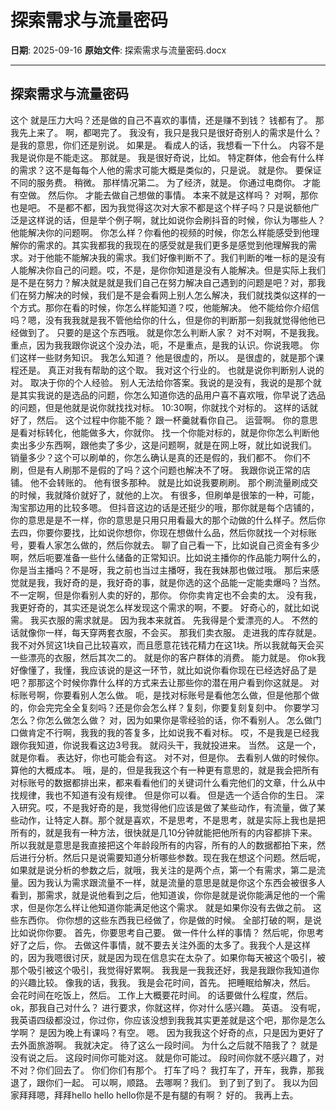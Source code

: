 # 探索需求与流量密码

**日期**: 2025-09-16
**原始文件**: 探索需求与流量密码.docx

---

## 探索需求与流量密码

这个
就是压力大吗？还是做的自己不喜欢的事情，还是赚不到钱？
钱都有了。
那我先上来了。
啊，都喝完了。
我没有，我只是我只是很好奇别人的需求是什么？
是我的意思，你们还是别说。
如果是。
看成人的话，我想看一下什么。
内容不是我是说你是不能走这。
那就是。
我是很好奇说，比如。
特定群体，他会有什么样的需求？这不是每每个人他的需求可能大概是类似的，只是说。
就是你。
要保证不同的服务费。
稍微。
那样情况第二。
为了经济，就是。
你通过电商你。
才能有空做。
然后你。
才能去做自己想做的事情。
本来不就是这样吗？
对啊，那你也是吧。
不是都不都，因为我觉得这次对大家不都是这个样子吗？只是说额他广泛是这样说的话，但是举个例子啊，就比如说你会刷抖音的时候，你认为哪些人？他能解决你的问题啊。
你怎么样？你看他的视频的时候，你怎么样能感受到他理解你的需求的。其实我都我的我现在的感受就是我们更多是感觉到他理解我的需求。对于他能不能解决我的需求。我们好像判断不了。我们判断的唯一标的是没有人能解决你自己的问题。哎，不是，是你你知道是没有人能解决。但是实际上我们是不是在努力？解决就是就是我们自己在努力解决自己遇到的问题是吧？对，那我们在努力解决的时候，我们是不是会看网上别人怎么解决，我们就找类似这样的一个方式。那你在看的时候，你怎么样能知道？哎，他能解决。
他不能给你介绍信吗？嗯，没有我我就是我不管他给你的什么，但是你的判断那一刻我就觉得他他已经做到了。
只要的是这个东西哦。
就是你怎么判断人家？
对不对啊，不是我我。
重点，因为我我跟你说这个没办法，呃，不是重点，是我的认识。你说我嗯。
你们这样一些财务知识。
我怎么知道？
他是很虚的，所以。
是很虚的，就是那个课程还是。
真正对我有帮助的这个取。
我对这个行业的。
也就是说你判断别人说的对。
取决于你的个人经验。
别人无法给你答案。我说的是没有，我说的是那个就是其实我说的是选品的问题，你怎么知道你选的品用户喜不喜欢哦，你早说了选品的问题，但是他就是说你就找找对标。
10:30啊，你就找个对标的。
这样的话就好了，然后。
这个过程中你能不能？
跟一杯羹就看你自己。
运营啊。
你的意思是看对标转化，他能做多大，你就你。
找一个你能对标的，就是你你怎么判断他卖出多少东西啊，跟他卖了多少，这是问题啊，就是在网上呀，就比如说我们。
销量多少？这个可以刷单的，你怎么确认是真的还是假的，我们都不。
你们不刷，但是有人刷那不是假的了吗？这个问题也解决不了呀。
我跟你说正常的店铺。
他不会转账的。
他有很多那种。
就是比如说我要刷刷。
那个刷流量刷成交的时候，我就降价就好了，就他的上次。
有很多，但刷单是很笨的一种，可能，淘宝那边用的比较多嗯。
但抖音这边的话是还挺少的哦，那你就是每个店铺的，你的意思是是不一样，你的意思是只用只用看最大的那个动做的什么样子。然后你去四，你要你要找，比如说你想你，你现在想做什么品，然后你就找一个对标账号，要看人家怎么做的，然后你就去。
聊了自己看一下，比如说自己资金有多少啊，然后呃要准备一些什么储备的正常知识。比如说主播你的作品能力啊什么的，你是当主播吗？不是呀，我之前也当过主播呀，我在我妹那也做过哦。
那后来感觉就是我，我好奇的是，我好奇的事，就是你选的这个品能一定能卖爆吗？当然。
不一定啊，但是你看别人卖的好的，那你。
你你卖肯定也不会卖的太。
没有我，我更好奇的，其实还是说怎么样发现这个需求的啊，不要。
好奇心的，就比如说需。
我买衣服的需求就是。
因为我本来就首。
先我得是个爱漂亮的人。
不然的话就像你一样，每天穿两套衣服，不会买。
那我们卖衣服。
走进我的库存就是。
我不对外贸这1块自己比较喜欢，而且愿意花钱花精力在这1块。所以我就每天会买一些漂亮的衣服，然后其次二的。
就是你的客户群体的消费。
能力就是。
你ok我好像懂了，我懂，我应该说的是这一环节，就比如说你看你现在已经选好品了是吧？那那这个时候你靠什么样的方式来去让那些你的潜在用户看到你这就是。
对标账号啊，你要看别人怎么做。
呃，是找对标账号是看他怎么做，但是他那个做的，你会完完全全复刻吗？还是你会怎么样？复刻，你要复刻复刻中。
你要学习怎么？你怎么做怎么做？
对，因为如果你是零经验的话，你不看别人。
怎么做门口做肯定不行啊，我我的我的答复多，比如说我不看对标。
哎，不是我是已经我跟你我知道，你说我看这边3号我。
就闷头干，我就投进来。
当然。
这是一个，就是你看。
表达好，你也可能会有这。
对不对，但是你。
去看别人做的时候你。
算他的大概成本。
哦，是的，但是我我这个有一种更有意思的，就是我会把所有对标账号的数据都排出来，都来看看他们的关键词什么看完他们的文章，什么从中找规律，我也不知道有没有规律。
但是你可以看。
但是选一个适合你的生日。
深入研究。哎，不是我好奇的是，我觉得他们应该是做了某些动作，有流量，做了某些动作，让特定人群。那个就是喜欢，不是思考，不是思考，就是实际上我也是把所有的，就是我有一种方法，很快就是几10分钟就能把他所有的内容都排下来。
所以我就是意思是我直接把这个年龄段所有的内容，所有的人的数据都拍下来，然后进行分析。然后只是说需要知道分析哪些参数。现在我在想这个问题。然后呢，如果就是说分析的参数之后，就哦，我关注的是两个点，第一个有需求，第二是流量。因为我认为需求跟流量不一样，就是流量的意思是就是你这个东西会被很多人看到，那需求，就是说他看到之后，他知道诶，你你是就是说你能满足他的一个需求，但是你怎么样让他知道你能满足他这个需求。
就是如果你没有去做之前。
这些东西你。
你你想的这些东西我已经做了，你是做的时候。
全部打破的啊，是说比如说你你要。
首先，你要思考自己要。
做一件什么样的事情？
然后呢，你思考好了之后，你。
去做这件事情，就不要去关注外面的太多了。我我个人是这样的，因为我嗯很讨厌，就是因为现在信息实在太杂了。如果你每天被这个吸引，被那个吸引被这个吸引，我觉得好累啊。
我我是一我我还好，我是我跟你我知道你的兴趣比较。
像我的话，我我。
我是会花时间，首先。
把睡眠给解决，然后。
会花时间在吃饭上，然后。
工作上大概要花时间。
的话要做什么程度，然后。
ok，那我自己对什么？
进行要求，你就这样，你对什么感兴趣。
英语。
没有呢，我英语四级都没过，你过你，你应该没想到我我其实更差就是这个吧，那你是怎么学啊？
是因为晚上有课吗？有空。
嗯。
因为我我这个好奇的点，只是因为更好了去外面旅游啊。
我就决定。
待了这么一段时间。
为什么之后就不陪我了？
就是没有说之后。
这段时间你可能对这。
就是你可能过。
段时间你就不感兴趣了，对不对？你们回去了。
你们你们有那个。
打车了吗？
我打车了，开车，我靠，那我退了，跟你们一起。
可以啊，顺路。
去哪啊？我们。
到了到了到了。
我以为回家拜拜嗯，拜拜hello hello hello你是不是有腿的有啊？
好的。
我再上去。

